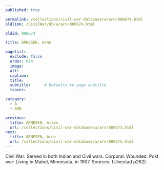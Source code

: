 ```yaml
---
published: true

permalink: /collections/civil-war-database/a/arn/000674.html
oldlink: /CivilWar/db/a/arn/000674.html

oldid: 000674

title: ARNESEN, Arne

pagelist:
  exclude: false
  order: 674
  image: 
  alt:
  caption:
  title:
  subtitle:      # Defaults to page subtitle
  teaser:

category: 
  - A 
  - ARN

previous:
  title: ARNESEN, Allen
  url: /collections/civil-war-database/a/arn/000673.html  
next:
  title: ARNESEN, Arne
  url: /collections/civil-war-database/a/arn/000675.html   
---
```

Civil War: Served in both Indian and Civil wars. Corporal. Wounded. Post war: Living in Mabel, Minnesota, in 1907. Sources: (Ulvestad p262)